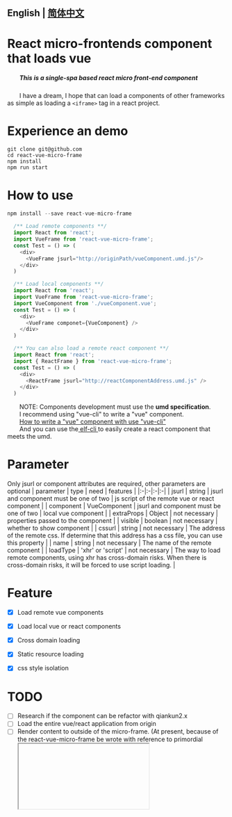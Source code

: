 ## English | [简体中文](./README-zh_CN.md)

# React micro-frontends component that loads vue
##### &emsp;&emsp;This is a single-spa based react micro front-end component
&emsp;&emsp;I have a dream, I hope that can load a components of other frameworks as simple as loading a ```<iframe>``` tag in a react project.
</br>

# Experience an demo
```
git clone git@github.com
cd react-vue-micro-frame
npm install
npm run start
```


# How to use
```js
npm install --save react-vue-micro-frame
```
```js
  /** Load remote components **/
  import React from 'react';
  import VueFrame from 'react-vue-micro-frame';
  const Test = () => (
    <div>
      <VueFrame jsurl="http://originPath/vueComponent.umd.js"/>
    </div>
  )
```
```js
  /** Load local components **/
  import React from 'react';
  import VueFrame from 'react-vue-micro-frame';
  import VueComponent from './vueComponent.vue';
  const Test = () => (
    <div>
      <VueFrame componet={VueComponent} />
    </div>
  )
```
```js
  /** You can also load a remote react component **/
  import React from 'react';
  import { ReactFrame } from 'react-vue-micro-frame';
  const Test = () => (
    <div>
      <ReactFrame jsurl="http://reactComponentAddress.umd.js" />
    </div>
  )
```
&emsp;&emsp;NOTE: Components development must use the **umd specification**.</br>
&emsp;&emsp;I recommend using "vue-cli" to write a "vue" component.
</br>
&emsp;&emsp;<a href="https://cli.vuejs.org/guide/build-targets.html#library" target="_blank">How to write a "vue" component with use "vue-cli"</a></br>
&emsp;&emsp;And you can use the<a href="https://github.com/y805939188/elf-cli" target="_blank"> elf-cli </a>to easily create a react component that meets the umd.
</br>

# Parameter
Only jsurl or component attributes are required, other parameters are optional
| parameter | type | need | features |
|:-|:-|:-|:-|
| jsurl | string | jsurl and component must be one of two | js script of the remote vue or react component |
| component | VueComponent | jsurl and component must be one of two | local vue component |
| extraProps | Object | not necessary | properties passed to the component |
| visible | boolean | not necessary | whether to show component |
| cssurl | string | not necessary | The address of the remote css. If determine that this address has a css file, you can use this property |
| name | string | not necessary | The name of the remote component |
| loadType | 'xhr' or 'script' | not necessary | The way to load remote components, using xhr has cross-domain risks. When there is cross-domain risks, it will be forced to use script loading. |

# Feature
- [x] Load remote vue components
- [x] Load local vue or react components
- [x] Cross domain loading
- [x] Static resource loading
- [x] css style isolation


# TODO
- [ ] Research if the component can be refactor with qiankun2.x
- [ ] Load the entire vue/react application from origin
- [ ] Render content to outside of the micro-frame. (At present, because of the react-vue-micro-frame be wrote with reference to primordial <iframe />, so the component can not render content to outside)
- [ ] design a pipeline to communication between the micro-frame and outside components. (This is necessary for scenarios with external using state management e.g. redux)

# Potential problem
1. The style isolation uses the shadow dom method, so temporarily does not support ie
2. Static resources only support resources that are loaded through the src attribute, such as image and other resources, without any processing. For resources like ttf, there may be cross-domain situations.
3. vue-cli will extract the css file separately by default, you can load the remote css through the cssurl property, or you can put the css into the js file by inline:
```js
/** vue-cli's vue.config.js */
module.exports = {
  css: {
    extract: false,
  },
}
```
4. Please try and mention more bugs, I will continue to improve. If it is convenient, please give a star by the way.
